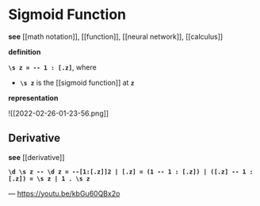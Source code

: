 # Sigmoid Function

**see** [[math notation]], [[function]], [[neural network]], [[calculus]]

**definition**

**`\s z = -- 1 : [.z]`**, where

- **`\s z`** is the [[sigmoid function]] at **`z`**

**representation**

![[2022-02-26-01-23-56.png]]

## Derivative

**see** [[derivative]]

**`\d \s z -- \d z = --[1:[.z]]2 | [.z] = (1 -- 1 : [.z]) | ([.z] -- 1 : [.z]) = \s z | 1 . \s z`**

&mdash; <https://youtu.be/kbGu60QBx2o>
